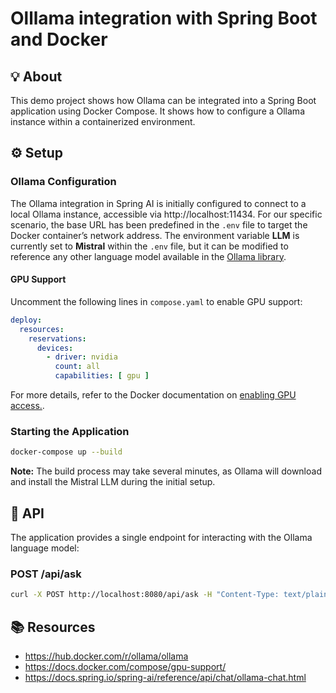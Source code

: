 # Olllama integration with Spring Boot and Docker

## 💡 About

This demo project shows how Ollama can be integrated into a Spring Boot application using Docker Compose.
It shows how to configure a Ollama instance within a containerized environment.

## ⚙️ Setup

### Ollama Configuration

The Ollama integration in Spring AI is initially configured to connect to a local Ollama instance, accessible via http://localhost:11434.
For our specific scenario, the base URL has been predefined in the `.env` file to target the Docker container’s network address.
The environment variable **LLM** is currently set to **Mistral** within the `.env` file,
but it can be modified to reference any other language model available in the [Ollama library](https://ollama.com/library).

#### GPU Support

Uncomment the following lines in `compose.yaml` to enable GPU support:

```yaml
deploy:
  resources:
    reservations:
      devices:
        - driver: nvidia
          count: all
          capabilities: [ gpu ]
```

For more details, refer to the Docker documentation
on [enabling GPU access.](https://docs.docker.com/compose/gpu-support/#enabling-gpu-access-to-service-containers).

### Starting the Application

```sh
docker-compose up --build
```

**Note:** The build process may take several minutes, as Ollama will download and install the Mistral LLM during the initial setup.

## 🔌 API

The application provides a single endpoint for interacting with the Ollama language model:

### POST /api/ask

```sh
curl -X POST http://localhost:8080/api/ask -H "Content-Type: text/plain" -d "Your prompt here"
```

## 📚 Resources

* https://hub.docker.com/r/ollama/ollama
* https://docs.docker.com/compose/gpu-support/
* https://docs.spring.io/spring-ai/reference/api/chat/ollama-chat.html